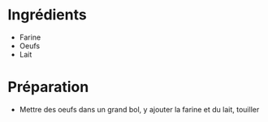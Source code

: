 # Ingrédients
- Farine
- Oeufs
- Lait 


# Préparation
- Mettre des oeufs dans un grand bol, y ajouter la farine et du lait, touiller
 
